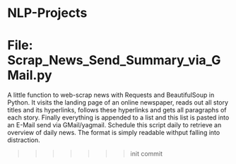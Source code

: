 
# NLP-Projects
File: Scrap_News_Send_Summary_via_GMail.py
=======
A little function to web-scrap news with Requests and BeautifulSoup in Python.
It visits the landing page of an online newspaper, reads out all story titles and its hyperlinks, follows these hyperlinks and gets all paragraphs of each story.
Finally everything is appended to a list and this list is pasted into an E-Mail send via GMail/yagmail.
Schedule this script daily to retrieve an overview of daily news.
The format is simply readable withput falling into distraction.

>>>>>>> init commit
